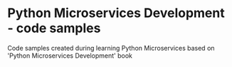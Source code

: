 Python Microservices Development - code samples 
===============

Code samples created during learning Python Microservices based on 'Python
Microservices Development' book
